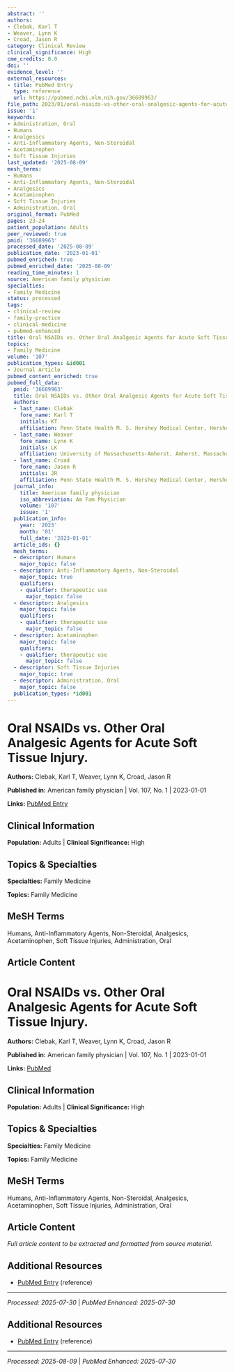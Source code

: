```yaml
---
abstract: ''
authors:
- Clebak, Karl T
- Weaver, Lynn K
- Croad, Jason R
category: Clinical Review
clinical_significance: High
cme_credits: 0.0
doi: ''
evidence_level: ''
external_resources:
- title: PubMed Entry
  type: reference
  url: https://pubmed.ncbi.nlm.nih.gov/36689963/
file_path: 2023/01/oral-nsaids-vs-other-oral-analgesic-agents-for-acute-soft-ti.md
issue: '1'
keywords:
- Administration, Oral
- Humans
- Analgesics
- Anti-Inflammatory Agents, Non-Steroidal
- Acetaminophen
- Soft Tissue Injuries
last_updated: '2025-08-09'
mesh_terms:
- Humans
- Anti-Inflammatory Agents, Non-Steroidal
- Analgesics
- Acetaminophen
- Soft Tissue Injuries
- Administration, Oral
original_format: PubMed
pages: 23-24
patient_population: Adults
peer_reviewed: true
pmid: '36689963'
processed_date: '2025-08-09'
publication_date: '2023-01-01'
pubmed_enriched: true
pubmed_enriched_date: '2025-08-09'
reading_time_minutes: 1
source: American family physician
specialties:
- Family Medicine
status: processed
tags:
- clinical-review
- family-practice
- clinical-medicine
- pubmed-enhanced
title: Oral NSAIDs vs. Other Oral Analgesic Agents for Acute Soft Tissue Injury.
topics:
- Family Medicine
volume: '107'
publication_types: &id001
- Journal Article
pubmed_content_enriched: true
pubmed_full_data:
  pmid: '36689963'
  title: Oral NSAIDs vs. Other Oral Analgesic Agents for Acute Soft Tissue Injury.
  authors:
  - last_name: Clebak
    fore_name: Karl T
    initials: KT
    affiliation: Penn State Health M. S. Hershey Medical Center, Hershey, Pennsylvania.
  - last_name: Weaver
    fore_name: Lynn K
    initials: LK
    affiliation: University of Massachusetts-Amherst, Amherst, Massachusetts.
  - last_name: Croad
    fore_name: Jason R
    initials: JR
    affiliation: Penn State Health M. S. Hershey Medical Center, Hershey, Pennsylvania.
  journal_info:
    title: American family physician
    iso_abbreviation: Am Fam Physician
    volume: '107'
    issue: '1'
  publication_info:
    year: '2023'
    month: '01'
    full_date: '2023-01-01'
  article_ids: {}
  mesh_terms:
  - descriptor: Humans
    major_topic: false
  - descriptor: Anti-Inflammatory Agents, Non-Steroidal
    major_topic: true
    qualifiers:
    - qualifier: therapeutic use
      major_topic: false
  - descriptor: Analgesics
    major_topic: false
    qualifiers:
    - qualifier: therapeutic use
      major_topic: false
  - descriptor: Acetaminophen
    major_topic: false
    qualifiers:
    - qualifier: therapeutic use
      major_topic: false
  - descriptor: Soft Tissue Injuries
    major_topic: true
  - descriptor: Administration, Oral
    major_topic: false
  publication_types: *id001
---
```


# Oral NSAIDs vs. Other Oral Analgesic Agents for Acute Soft Tissue Injury.

**Authors:** Clebak, Karl T, Weaver, Lynn K, Croad, Jason R

**Published in:** American family physician | Vol. 107, No. 1 | 2023-01-01

**Links:** [PubMed Entry](https://pubmed.ncbi.nlm.nih.gov/36689963/)

## Clinical Information

**Population:** Adults | **Clinical Significance:** High

## Topics & Specialties

**Specialties:** Family Medicine

**Topics:** Family Medicine

## MeSH Terms

Humans, Anti-Inflammatory Agents, Non-Steroidal, Analgesics, Acetaminophen, Soft Tissue Injuries, Administration, Oral

## Article Content

# Oral NSAIDs vs. Other Oral Analgesic Agents for Acute Soft Tissue Injury.

**Authors:** Clebak, Karl T, Weaver, Lynn K, Croad, Jason R

**Published in:** American family physician | Vol. 107, No. 1 | 2023-01-01

**Links:** [PubMed](https://pubmed.ncbi.nlm.nih.gov/36689963/)

## Clinical Information

**Population:** Adults | **Clinical Significance:** High

## Topics & Specialties

**Specialties:** Family Medicine

**Topics:** Family Medicine

## MeSH Terms

Humans, Anti-Inflammatory Agents, Non-Steroidal, Analgesics, Acetaminophen, Soft Tissue Injuries, Administration, Oral

## Article Content

*Full article content to be extracted and formatted from source material.*

## Additional Resources

- [PubMed Entry](https://pubmed.ncbi.nlm.nih.gov/36689963/) (reference)

---

*Processed: 2025-07-30* | *PubMed Enhanced: 2025-07-30*

## Additional Resources

- [PubMed Entry](https://pubmed.ncbi.nlm.nih.gov/36689963/) (reference)

---

*Processed: 2025-08-09* | *PubMed Enhanced: 2025-07-30*
